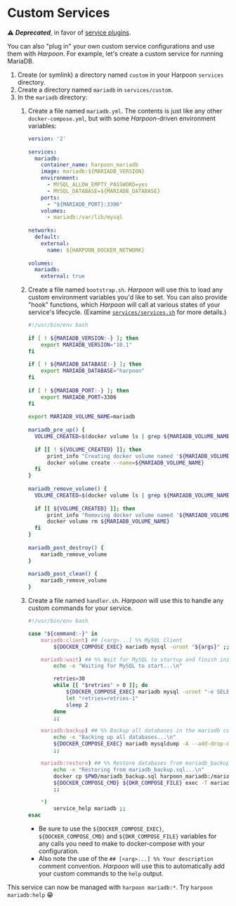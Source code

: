 # Custom Services

⚠️ ***Deprecated***, in favor of [service plugins](../plugins/services.md).

You can also "plug in" your own custom service configurations and use
them with _Harpoon_. For example, let's create a custom service for
running MariaDB.

1. Create (or symlink) a directory named `custom` in your Harpoon
   `services` directory.
2. Create a directory named `mariadb` in `services/custom`.
3. In the `mariadb` directory:
   1. Create a file named `mariadb.yml`. The contents is just like any
      other `docker-compose.yml`, but with some _Harpoon_-driven
      environment variables:

      ```yaml
      version: '2'
        
      services:
        mariadb:
          container_name: harpoon_mariadb
          image: mariadb:${MARIADB_VERSION}
          environment:
            - MYSQL_ALLOW_EMPTY_PASSWORD=yes
            - MYSQL_DATABASE=${MARIADB_DATABASE}
          ports:
            - "${MARIADB_PORT}:3306"
          volumes:
            - mariadb:/var/lib/mysql
        
      networks:
        default:
          external:
            name: ${HARPOON_DOCKER_NETWORK}
        
      volumes:
        mariadb:
          external: true
      ```

   2. Create a file named `bootstrap.sh`. _Harpoon_ will use this to
      load any custom environment variables you'd like to set. You can
      also provide "hook" functions, which _Harpoon_ will call at
      various states of your service's lifecycle. (Examine
      [`services/services.sh`](../../../services/services.sh) for more
      details.)

      ```bash
      #!/usr/bin/env bash
        
      if [ ! ${MARIADB_VERSION:-} ]; then
          export MARIADB_VERSION="10.1"
      fi
        
      if [ ! ${MARIADB_DATABASE:-} ]; then
          export MARIADB_DATABASE="harpoon"
      fi
        
      if [ ! ${MARIADB_PORT:-} ]; then
          export MARIADB_PORT=3306
      fi
        
      export MARIADB_VOLUME_NAME=mariadb
        
      mariadb_pre_up() {
        VOLUME_CREATED=$(docker volume ls | grep ${MARIADB_VOLUME_NAME}) || true
        
        if [[ ! ${VOLUME_CREATED} ]]; then
            print_info "Creating docker volume named '${MARIADB_VOLUME_NAME}'..."
            docker volume create --name=${MARIADB_VOLUME_NAME}
        fi
      }
        
      mariadb_remove_volume() {
        VOLUME_CREATED=$(docker volume ls | grep ${MARIADB_VOLUME_NAME}) || true
        
        if [[ ${VOLUME_CREATED} ]]; then
            print_info "Removing docker volume named '${MARIADB_VOLUME_NAME}'..."
            docker volume rm ${MARIADB_VOLUME_NAME}
        fi
      }
        
      mariadb_post_destroy() {
          mariadb_remove_volume
      }
        
      mariadb_post_clean() {
          mariadb_remove_volume
      }
      ```

   3. Create a file named `handler.sh`. _Harpoon_ will use this to
      handle any custom commands for your service.

      ```bash
      #!/usr/bin/env bash
      
      case "${command:-}" in
          mariadb:client) ## [<arg>...] %% MySQL Client
              ${DOCKER_COMPOSE_EXEC} mariadb mysql -uroot "${args}" ;;
      
          mariadb:wait) ## %% Wait for MySQL to startup and finish initializing
              echo -e "Waiting for MySQL to start...\n"
      
              retries=30
              while [[ "$retries" > 0 ]]; do
                  ${DOCKER_COMPOSE_EXEC} mariadb mysql -uroot "-e SELECT 1" && break
                  let "retries=retries-1"
                  sleep 2
              done
              ;;
      
          mariadb:backup) ## %% Backup all databases in the mariadb container
              echo -e "Backing up all databases...\n"
              ${DOCKER_COMPOSE_EXEC} mariadb mysqldump -A --add-drop-database --add-drop-table -e -uroot > mariadb_backup.sql
              ;;
      
          mariadb:restore) ## %% Restore databases from mariadb_backup.sql in the current directory
              echo -e "Restoring from mariadb_backup.sql...\n"
              docker cp $PWD/mariadb_backup.sql harpoon_mariadb:/mariadb_backup.sql
              ${DOCKER_COMPOSE_CMD} ${DKR_COMPOSE_FILE} exec -T mariadb bash -c "mysql < /mariadb_backup.sql && rm -f /mariadb_backup.sql"
              ;;
      
          *)
              service_help mariadb ;;
      esac

      ```

      * Be sure to use the `${DOCKER_COMPOSE_EXEC}`, `${DOCKER_COMPOSE_CMD}` and
        `${DKR_COMPOSE_FILE}` variables for any calls you need to make
        to docker-compose with your configuration.
      * Also note the use of the `## [<arg>...] %% Your description`
        comment convention. _Harpoon_ will use this to automatically add
        your custom commands to the `help` output.

This service can now be managed with `harpoon mariadb:*`. Try `harpoon
mariadb:help` 😁

